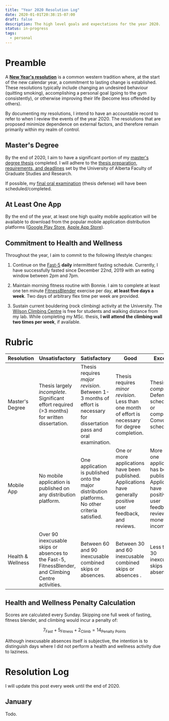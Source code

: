 ```yaml
---
title: "Year 2020 Resolution Log"
date: 2020-01-01T20:38:15-07:00
draft: false
description: The high level goals and expectations for the year 2020.
status: in-progress
tags:
  - personal
---
```


# Preamble

A [**New Year's resolution**](https://en.wikipedia.org/wiki/New_Year%27s_resolution) is a common western tradition where, at the start of the new calendar year, a commitment to lasting change is established.
These resolutions typically include changing an undesired behaviour (quitting smoking), accomplishing a personal goal (going to the gym consistently), or otherwise improving their life (become less offended by others).

By documenting my resolutions, I intend to have an accountable record to refer to when I review the events of the year 2020.
The resolutions that are proposed minimize dependence on external factors, and therefore remain primarily within my realm of control.

## Master's Degree

By the end of 2020, I aim to have a significant portion of my [master's degree thesis](https://www.ualberta.ca/computing-science/graduate-studies/current-students/dissertation-guidelines) completed.
I will adhere to the [thesis preparation, requirements, and deadlines](https://www.ualberta.ca/graduate-studies/current-students/academic-requirements/thesis-requirement-and-preparation) set by the University of Alberta Faculty of Graduate Studies and Research.

If possible, my [final oral examination](https://www.ualberta.ca/computing-science/graduate-studies/current-students/final-oral-exam-guidelines) (thesis defense) will have been scheduled/completed.

## At Least One App

By the end of the year, at least one high quality mobile application will be available to download from the popular mobile application distribution platforms ([Google Play Store](https://play.google.com/store/apps?hl=en), [Apple App Store](https://www.apple.com/ios/app-store/)).

## Commitment to Health and Wellness

Throughout the year, I aim to commit to the following lifestyle changes:

1. Continue on the [Fast-5](https://www.fast-5.com/) **daily** intermittent fasting schedule.
  Currently, I have successfully fasted since December 22nd, 2019 with an eating window between 2pm and 7pm.

2. Maintain morning fitness routine with Bonnie.
I aim to complete at least one ten minute [FitnessBlender](https://www.fitnessblender.com/) exercise per day, **at least five days a week**.
Two days of arbitrary flex time per week are provided.

3. Sustain current bouldering (rock climbing) activity at the University.
The [Wilson Climbing Centre](https://www.ualberta.ca/kinesiology-sport-recreation/facilities/north-campus/wilson-climbing-centre) is free for students and walking distance from my lab.
While completing my MSc. thesis, **I will attend the climbing wall two times per week**, if available.

# Rubric

| Resolution        | Unsatisfactory | Satisfactory | Good | Excellent |
|-----------------|----------------|--------------|------|-----------|
| Master's Degree   | Thesis largely _incomplete_. Significant effort required (>3 months) for written dissertation. | Thesis requires _major revision_. Between 1-3 months of effort is necessary for dissertation pass and oral examination. | Thesis requires _minor revision_. Less than one month of effort is necessary for degree completion. | Thesis _complete_. Defense scheduled or completed. Convocation scheduled. |
| Mobile App        | No mobile application is published on any distribution platform. | One application is published onto the major distribution platforms. No other criteria satisfied. | One or more applications have been published. Applications have generally positive user feedback, and reviews. | More than one application has been published. Applications have positive user feedback, reviews, and monetary income. |
| Health & Wellness | Over 90 inexcusable skips or absences to the Fast-5, FitnessBlender, and Climbing Centre activities. | Between 60 and 90 inexcusable combined skips or absences. | Between 30 and 60 inexcusable combined skips or absences . | Less than 30 inexcusable skips or absences. |

## Health and Wellness Penalty Calculation

Scores are calculated every Sunday. Skipping one full week of fasting, fitness blender, and climbing would incur a penalty of:

$$ 
7_\text{Fast} + 5_\text{Fitness} + 2_\text{Climb} = 14_\text{Penalty Points}$$

Although inexcusable absences itself is subjective, the intention is to distinguish days where I did not perform a health and wellness activity due to laziness.

# Resolution Log

I will update this post every week until the end of 2020.

## January

Todo.
